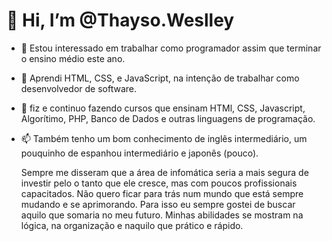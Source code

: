 # 👋 Hi, I’m @Thayso.Weslley
- 👀 Estou interessado em trabalhar como programador assim que terminar o ensino médio este ano.
- 🌱 Aprendi HTML, CSS, e JavaScript, na intenção de trabalhar como desenvolvedor de software.
- 💞️ fiz e continuo fazendo cursos que ensinam HTMl, CSS, Javascript, Algorítimo, PHP, Banco de Dados e outras linguagens de programação.
- 📫 Também tenho um bom conhecimento de inglês intermediário, um pouquinho de espanhou intermediário e japonês (pouco).

	Sempre me disseram que a área de infomática seria a mais segura de investir pelo o tanto que ele cresce, mas com poucos profissionais capacitados. 
 	Não quero ficar para trás num mundo que está sempre mudando e se aprimorando. Para isso eu sempre gostei de buscar aquilo que somaria no meu futuro.
	Minhas abilidades se mostram na lógica, na organização e naquilo que prático e rápido.
